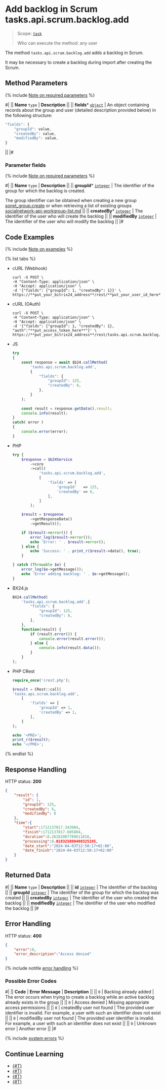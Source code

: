 # Add backlog in Scrum tasks.api.scrum.backlog.add

> Scope: [`task`](../../../scopes/permissions.md)
>
> Who can execute the method: any user

The method `tasks.api.scrum.backlog.add` adds a backlog in Scrum.

It may be necessary to create a backlog during import after creating the Scrum.

## Method Parameters

{% include [Note on required parameters](../../../../_includes/required.md) %}

#|
|| **Name**
`type` | **Description** ||
|| **fields***
[`object`](../../../data-types.md) | An object containing records about the group and user (detailed description provided below) in the following structure:

```js
"fields": {
    "groupId": value,
    "createdBy": value,
    "modifiedBy": value,
}    
```
||
|#

### Parameter fields

{% include [Note on required parameters](../../../../_includes/required.md) %}

#|
|| **Name**
`type` | **Description** ||
|| **groupId***
[`integer`](../../../data-types.md) | The identifier of the group for which the backlog is created.

The group identifier can be obtained when creating a new group [sonet_group.create](../../sonet-group-create.md) or when retrieving a list of existing groups [socialnetwork-api-workgroup-list.md](../../socialnetwork-api-workgroup-list.md) ||
|| **createdBy***
[`integer`](../../../data-types.md) | The identifier of the user who will create the backlog ||
|| **modifiedBy**
[`integer`](../../../data-types.md) | The identifier of the user who will modify the backlog ||
|#

## Code Examples

{% include [Note on examples](../../../../_includes/examples.md) %}

{% list tabs %}

- cURL (Webhook)

    ```http
    curl -X POST \
    -H "Content-Type: application/json" \
    -H "Accept: application/json" \
    -d '{"fields": {"groupId": 1, "createdBy": 1}}' \
    https://**put_your_bitrix24_address**/rest/**put_your_user_id_here**/**put_your_webhook_here**/tasks.api.scrum.backlog.add
    ```

- cURL (OAuth)

    ```http
    curl -X POST \
    -H "Content-Type: application/json" \
    -H "Accept: application/json" \
    -d '{"fields": {"groupId": 1, "createdBy": 1}, "auth":"**put_access_token_here**"}' \
    https://**put_your_bitrix24_address**/rest/tasks.api.scrum.backlog.add
    ```

- JS

    ```js
    try
    {
    	const response = await $b24.callMethod(
    		'tasks.api.scrum.backlog.add',
    		{
    			"fields": {
    				"groupId": 125,
    				"createdBy": 6,
    			},
    		}
    	);
    	
    	const result = response.getData().result;
    	console.info(result);
    }
    catch( error )
    {
    	console.error(error);
    }
    ```

- PHP

    ```php
    try {
        $response = $b24Service
            ->core
            ->call(
                'tasks.api.scrum.backlog.add',
                [
                    'fields' => [
                        'groupId'   => 125,
                        'createdBy' => 6,
                    ],
                ]
            );
    
        $result = $response
            ->getResponseData()
            ->getResult();
    
        if ($result->error()) {
            error_log($result->error());
            echo 'Error: ' . $result->error();
        } else {
            echo 'Success: ' . print_r($result->data(), true);
        }
    
    } catch (Throwable $e) {
        error_log($e->getMessage());
        echo 'Error adding backlog: ' . $e->getMessage();
    }
    ```

- BX24.js

    ```js
    BX24.callMethod(
        'tasks.api.scrum.backlog.add',{
            "fields": {
                "groupId": 125,
                "createdBy": 6,
            },
        },
        function(result) {
            if (result.error()) {
                console.error(result.error());
            } else {
                console.info(result.data());
            }
        }
    );
    ```

- PHP CRest

    ```php
    require_once('crest.php');

    $result = CRest::call(
    'tasks.api.scrum.backlog.add',
        [
            'fields' => [
                'groupId' => 1,
                'createdBy' => 1,
            ],
        ]
    );

    echo '<PRE>';
    print_r($result);
    echo '</PRE>';
    ```

{% endlist %}

## Response Handling

HTTP status: **200**

```json
{
    "result": {
        "id": 1,
        "groupId": 125,
        "createdBy": 6,
        "modifiedBy": 0
    },
    "time":{
        "start":1712137817.343984,
        "finish":1712137817.605804,
        "duration":0.26182007789611816,
        "processing":0.018325090408325195,
        "date_start":"2024-04-03T12:50:17+02:00",
        "date_finish":"2024-04-03T12:50:17+02:00"
    }
}
```

## Returned Data

#|
|| **Name**
`type` | **Description** ||
|| **id**
[`integer`](../../../data-types.md) | The identifier of the backlog ||
|| **groupId**
[`integer`](../../../data-types.md) | The identifier of the group for which the backlog was created ||
|| **createdBy**
[`integer`](../../../data-types.md) | The identifier of the user who created the backlog ||
|| **modifiedBy**
[`integer`](../../../data-types.md) | The identifier of the user who modified the backlog ||
|#

## Error Handling

HTTP status: **400**

```json
{
    "error":0,
    "error_description":"Access denied"
}
```
{% include notitle [error handling](../../../../_includes/error-info.md) %}

### Possible Error Codes

#|
|| **Code** | **Error Message** | **Description** ||
|| `0` | Backlog already added | The error occurs when trying to create a backlog while an active backlog already exists in the group ||
|| `0` | Access denied | Missing appropriate access permissions ||
|| `0` | createdBy user not found | The provided user identifier is invalid. For example, a user with such an identifier does not exist ||
|| `0` | modifiedBy user not found | The provided user identifier is invalid. For example, a user with such an identifier does not exist ||
|| `0` | Unknown error | Another error ||
|#

{% include [system errors](../../../../_includes/system-errors.md) %}

## Continue Learning

- [{#T}](./tasks-api-scrum-backlog-update.md)
- [{#T}](./tasks-api-scrum-backlog-get.md)
- [{#T}](./tasks-api-scrum-backlog-delete.md)
- [{#T}](./tasks-api-scrum-backlog-get-fields.md)